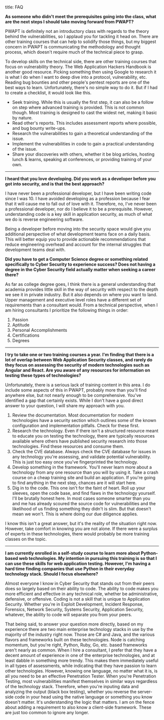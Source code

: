 title: FAQ

**As someone who didn't meet the prerequisites going into the class, what are the next steps I should take moving forward from PWAPT?**

PWAPT is definitely not an introductory class with regards to the theory behind the vulnerabilities, so I applaud you for tackling it head on. There are other training courses that can help to solidify those things, but my biggest concern in PWAPT is communicating the methodology and thought process, which doesn't require much of the technical piece to grasp.

To develop skills on the technical side, there are other training courses that focus on vulnerability theory. The Web Application Hackers Handbook is another good resource. Picking something then using Google to research it is what I do when I want to deep dive into a protocol, vulnerability, etc. Reading bug bounties and other people's pentest reports are one of the best ways to learn. Unfortunately, there's no simple way to do it. But if I had to create a checklist, it would look like this.

* Seek training. While this is usually the first step, it can also be a follow on step where advanced training is provided. This is not common though. Most training is designed to cast the widest net, making it basic by nature.
* Read other's reports. This includes assessment reports where possible, and bug bounty write-ups.
* Research the vulnerabilities to gain a theoretical understanding of the issue.
* Implement the vulnerabilities in code to gain a practical understanding of the issue.
* Share your discoveries with others, whether it be blog articles, hosting lunch & learns, speaking at conferences, or providing training of your own.

---

**I heard that you love developing. Did you work as a developer before you got into security, and is that the best approach?**

I have never been a professional developer, but I have been writing code since I was 10. I have avoided developing as a profession because I fear that it will cause me to fall out of love with it. Therefore, no, I've never been a professional developer, nor do I believe it to be a prerequisite. However, understanding code is a key skill in application security, as much of what we do is reverse engineering software.

Being a developer before moving into the security space would give you additional perspective of what development teams face on a daily basis. This will better equip you to provide actionable recommendations that reduce engineering overhead and account for the internal struggles that development teams deal with.

**Did you have to get a Computer Science degree or something related specifically to Cyber Security to experience success? Does not having a degree in the Cyber Security field actually matter when seeking a career there?**

As far as college degree goes, I think there is a general understanding that academia provides little skill in the way of security with respect to the depth we see it in private industry. But it also depends on where you want to land. Upper management and executive level roles have a different set of requirements than a consultant would. From a technical perspective, when I am hiring consultants I prioritize the following things in order:

1. Passion
2. Aptitude
3. Personal Accomplishments
4. Certifications
5. Degrees

---

**I try to take one or two training courses a year. I'm finding that there is a lot of overlap between Web Application Security classes, and rarely do they focus on assessing the security of modern technologies such as Angular and React. Are you aware of any resources for information on testing these types of technologies?**

Unfortunately, there is a serious lack of training content in this area. I do include some aspects of this in PWAPT, probably more than you'll find anywhere else, but not nearly enough to be comprehensive. You've identified a gap that certainly exists. While I don't have a good direct answer to your question, I will share my approach with you.

1. Review the documentation. Most documentation for modern technologies have a security section which outlines some of the known configuration and implementation pitfalls. Check for these first.
2. Research the technology. Even if there isn't a structured resource meant to educate you on testing the technology, there are typically resources available where others have published security research into those technologies. Find these resources and consume them.
3. Check the CVE database. Always check the CVE database for issues in any technology you're assessing, and validate potential vulnerability. This is just too easy once you've fingerprinted the technology.
4. Develop something in the framework. You'll never learn more about a technology from any one resource than you will by using it. Take a crash course on a cheap training site and build an application. If you're going to find anything in the next step, chances are it will start here.
5. Dig in to the code. This one isn't for the faint of heart. Roll up your sleeves, open the code base, and find flaws in the technology yourself. I'll be brutally honest here. In most cases someone smarter than you and me has already scoured the source code for vulnerabilities and the likelihood of us finding something they didn't is slim. But that doesn't mean we won't. This is where doing our due diligence applies.

I know this isn't a great answer, but it's the reality of the situation right now. However, take comfort in knowing you are not alone. If there were a surplus of experts in these technologies, there would probably be more training classes on the topic.

---

**I am currently enrolled in a self-study course to learn more about Python-based web technologies. My intention in pursuing this training is so that I can use these skills for web application testing. However, I'm having a hard time finding companies that use Python in their everyday technology stack. Should I focus elsewhere?**

Almost everyone I know in Cyber Security that stands out from their peers does so largely based on their ability to code. The ability to code makes you more efficient and effective in any technical role, whether be administrative, defensive, or offensive. Coding is not a skill that is unique to Application Security. Whether you're in Exploit Development, Incident Response, Forensics, Network Security, Systems Security, Application Security, whatever, the ability to code will separate you from your peers.

That being said, to answer your question more directly, based on my experience there are two main enterprise technology stacks in use by the majority of the industry right now. Those are C# and Java, and the various flavors and frameworks built on these technologies. Node is catching momentum, but you're right, Python, Ruby, Go, etc. based frameworks aren't nearly as common. When I hire a consultant, I prefer that they have a decent amount of experience in one of the enterprise technologies, and at least dabble in something more trendy. This makes them immediately useful in all types of assessments, while indicating that they have passion to learn other technologies. However, knowing one language, no matter what it is, is all you need to be an effective Penetration Tester. When you're Penetration Testing, most vulnerabilities manifest themselves in similar ways regardless of the technology stack. Therefore, when you're inputing data and analyzing the output (black box testing), whether you reverse the server-side code in your head using the native language or something you know doesn't matter. It's understanding the logic that matters. I am on the fence about adding a requirement to also know a client-side framework. These are just too common to ignore any longer.
